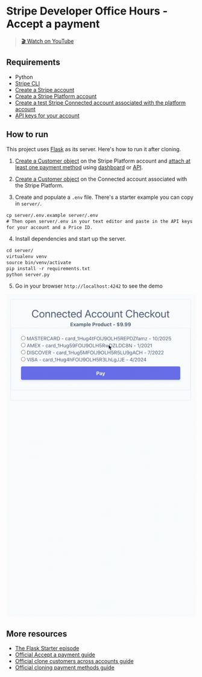 # Stripe Developer Office Hours - Accept a payment

> [🎬 Watch on YouTube](https://www.youtube.com/watch?v=ri07uPos1gs)

## Requirements
* Python
* [Stripe CLI](https://github.com/stripe/stripe-cli/)
* [Create a Stripe account](https://dashboard.stripe.com/register)
* [Create a Stripe Platform account](https://dashboard.stripe.com/register/connect)
* [Create a test Stripe Connected account associated with the platform account](https://stripe.com/docs/connect/standard-accounts#create-account)
* [API keys for your account](https://stripe.com/docs/keys)

## How to run
This project uses [Flask](https://flask.palletsprojects.com/en/1.1.x/) as its server. Here's how to run it after cloning.

1. [Create a Customer object](https://stripe.com/docs/payments/save-during-payment#web-create-a-customer) on the Stripe Platform account and [attach at least one payment method](https://stripe.com/docs/api/payment_methods/attach) using [dashboard](https://dashboard.stripe.com/customers) or [API](https://stripe.com/docs/api/customers/create).

2. [Create a Customer object](https://stripe.com/docs/payments/save-during-payment#web-create-a-customer) on the Connected account associated with the Stripe Platform.

3. Create and populate a `.env` file. There's a starter example you can copy in `server/`.

```
cp server/.env.example server/.env
# Then open server/.env in your text editor and paste in the API keys for your account and a Price ID.
```

4. Install dependencies and start up the server.

```
cd server/
virtualenv venv
source bin/venv/activate 
pip install -r requirements.txt 
python server.py
```

5. Go in your browser `http://localhost:4242` to see the demo

![A gif of cloning a payment method for a one-time payment.](./clone-payment-method.gif)

## More resources
* [The Flask Starter episode](https://www.youtube.com/watch?v=7Ul1vfmsDck)
* [Official Accept a payment guide](https://stripe.com/docs/payments/accept-a-payment)
* [Official clone customers across accounts guide](https://stripe.com/docs/connect/cloning-saved-payment-methods)
* [Official cloning payment methods guide](https://stripe.com/docs/payments/payment-methods/connect#cloning-payment-methods)
